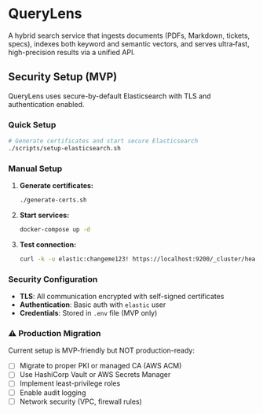 # QueryLens
A hybrid search service that ingests documents (PDFs, Markdown, tickets, specs), indexes both keyword and semantic vectors, and serves ultra‐fast, high-precision results via a unified API.

## Security Setup (MVP)

QueryLens uses secure-by-default Elasticsearch with TLS and authentication enabled.

### Quick Setup

```bash
# Generate certificates and start secure Elasticsearch
./scripts/setup-elasticsearch.sh
```

### Manual Setup

1. **Generate certificates:**
   ```bash
   ./generate-certs.sh
   ```

2. **Start services:**
   ```bash
   docker-compose up -d
   ```

3. **Test connection:**
   ```bash
   curl -k -u elastic:changeme123! https://localhost:9200/_cluster/health
   ```

### Security Configuration

- **TLS**: All communication encrypted with self-signed certificates
- **Authentication**: Basic auth with `elastic` user
- **Credentials**: Stored in `.env` file (MVP only)

### ⚠️ Production Migration

Current setup is MVP-friendly but NOT production-ready:

- [ ] Migrate to proper PKI or managed CA (AWS ACM)
- [ ] Use HashiCorp Vault or AWS Secrets Manager
- [ ] Implement least-privilege roles
- [ ] Enable audit logging
- [ ] Network security (VPC, firewall rules)
